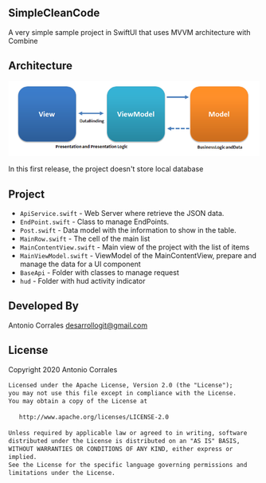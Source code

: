 ## SimpleCleanCode

A very simple sample project in SwiftUI that uses MVVM architecture with Combine 

## Architecture
![Logo](./images/mvvm-architecture.png) 

In this first release, the project doesn't store local database 

## Project 
* `ApiService.swift` - Web Server where retrieve the JSON data.
* `EndPoint.swift` - Class to manage EndPoints.
* `Post.swift` - Data model with the information to show in the table.
* `MainRow.swift` - The cell of the main list
* `MainContentView.swift` - Main view of the project with the list of items
* `MainViewModel.swift` - ViewModel of the MainContentView, prepare and manage the data for a UI component
* `BaseApi` - Folder with classes to manage request
* `hud` - Folder with hud activity indicator

## Developed By

Antonio Corrales desarrollogit@gmail.com

## License

Copyright 2020 Antonio Corrales

    Licensed under the Apache License, Version 2.0 (the "License");
    you may not use this file except in compliance with the License.
    You may obtain a copy of the License at

       http://www.apache.org/licenses/LICENSE-2.0

    Unless required by applicable law or agreed to in writing, software
    distributed under the License is distributed on an "AS IS" BASIS,
    WITHOUT WARRANTIES OR CONDITIONS OF ANY KIND, either express or implied.
    See the License for the specific language governing permissions and
    limitations under the License.


